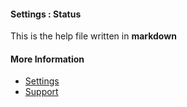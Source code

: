 #### Settings : Status

This is the help file written in **markdown**

#### More Information

- [Settings](/settings)
- [Support](/support)
